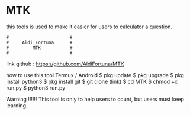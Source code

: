 # MTK


this tools is used to make it easier for users to calculator a question.

~~~~~~~~~~~~~~~~~~~~~~~~~
#                       #
#     Aldi_Fortuna      #
#         MTK           #
#                       #
~~~~~~~~~~~~~~~~~~~~~~~~~

link github : https://github.com/AldiFortuna/MTK

how to use this tool
Termux / Android
$ pkg update
$ pkg upgrade
$ pkg install python3
$ pkg install git
$ git clone (link)
$ cd MTK
$ chmod +x run.py
$ python3 run.py

Warning  !!!!!!
This tool is only to help users to count, but users must keep learning.
